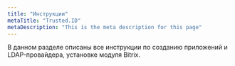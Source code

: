 ```yaml
---
title: "Инструкции"
metaTitle: "Trusted.ID"
metaDescription: "This is the meta description for this page"
---
```


В данном разделе описаны все инструкции по созданию приложений и LDAP-провайдера, установке модуля Bitrix.